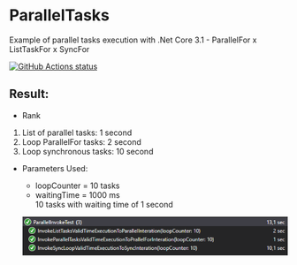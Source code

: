 # ParallelTasks
Example of parallel tasks execution with .Net Core 3.1 - ParallelFor x ListTaskFor x SyncFor

<p align="left">
  <a href="https://github.com/estevaobraga/ParallelTasks"><img alt="GitHub Actions status" src="https://github.com/estevaobraga/ParallelTasks/workflows/.NET%20Core/badge.svg"></a>
</p>

## Result:

- Rank
1) List of parallel tasks: 1 second  
2) Loop ParallelFor tasks: 2 second  
3) Loop synchronous tasks: 10 second

- Parameters Used:
  - loopCounter = 10 tasks
  - waitingTime = 1000 ms  
  10 tasks with waiting time of 1 second  

  ![xUnit Result](badges/result.png)